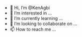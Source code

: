 - 👋 Hi, I’m @KenAgbi
- 👀 I’m interested in ...
- 🌱 I’m currently learning ...
- 💞️ I’m looking to collaborate on ...
- 📫 How to reach me ...

<!---
KenAgbi/KenAgbi is a ✨ special ✨ repository because its `README.md` (this file) appears on your GitHub profile.
You can click the Preview link to take a look at your changes.
--->
